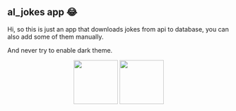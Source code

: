 ## al_jokes app 😂

Hi, so this is just an app that downloads jokes from api to database, you can also add some of them manually.

And never try to enable dark theme.

<div align="center">
  <img src="https://github.com/user-attachments/assets/f96d76cb-7be6-4988-9b7a-0921869c7f8d" width="100" />
  <img src="https://github.com/user-attachments/assets/4fef21d5-19f2-4ace-bb77-7967ba005433" width="100" />
</div>
